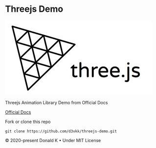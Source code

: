 # Threejs Demo

![Threejs Logo](https://github.com/d3vkk/threejs-demo/blob/master/threejs-logo.png)

Threejs Animation Library Demo from Official Docs

[Official Docs](https://threejs.org/docs)

Fork or clone this repo
```
git clone https://github.com/d3vkk/threejs-demo.git
```

© 2020-present Donald K • Under MIT License

